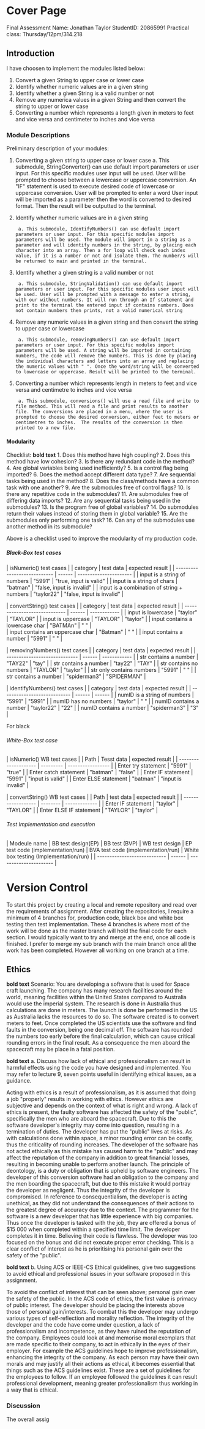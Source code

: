 # Cover Page 

Final Assessment 
Name: Jonathan Taylor 
StudentID: 20865991
Practical class: Thursday/12pm/314.218

## Introduction

I have choosen to implement the modules listed below:
1. Convert a given String to upper case or lower case 
2. Identify whether numeric values are in a given string 
3. Identify whether a given String is a valid number or not 
4. Remove any numerica values in a given String and then convert the string to upper or lower case 
5. Converting a number which represents a length given in meters to feet and vice versa and centimeter to inches and vice versa

### Module Descriptions

Preliminary description of your modules: 

1.  Converting a given string to upper case or lower case
		a. This submodule, StringConverter() can use default import parameters or user input. For this specific modules user input will be used. User will be prompted to choose between a lowercase or uppercase conversion. An "IF" statement is used to execute desired code of lowercase or uppercase conversion. User will be prompted to enter a word  User input will be imported as a parameter then the word is converted to desired format. Then the result will be outputted to the terminal.

2. Identify whether numeric values are in a given string 

		a. This submodule, IdentifyNumbers() can use default import parameters or user input. For this specific modules import parameters will be used. The module will import in a string as a parameter and will identify numbers in the string, by placing each character into an array. Then a for loop will check each index value, if it is a number or not and isolate them. The number/s will be returned to main and printed in the terminal. 

3. Identify whether a given string is a valid number or not 

		a. This submodule, StringValidation() can use default import parameters or user input. For this specific modules user input will be used. User will be prompted with a message to enter a string, with our without numbers. It will run through an If statement and print to the terminal the entered input if contains numbers. Does not contain numbers then prints, not a valid numerical string 

4. Remove any numeric values in a given string and then convert the string to upper case or lowercase 

		a. This submodule, removingNumbers() can use default import parameters or user input. For this specific modules import parameters will be used. A string will be imported in containing numbers, the code will remove the numbers. This is done by placing the individual characters and letters into an array and replacing the numeric values with " ". Once the word/string will be converted to lowercase or uppercase. Result will be printed to the terminal. 

5. Converting a number which represents length in meters to feet and vice versa and centimetre to inches and vice versa

		a. This submodule, conversions() will use a read file and write to file method. This will read a file and print results to another file. The conversions are placed in a menu, where the user is prompted to choose the desired conversion, either feet to meters or centimetres to inches.  The results of the conversion is then printed to a new file. 

#### Modularity 

Checklist: **bold text** 
	1. Does this method have high coupling? 
	2. Does this method have low cohesion? 
	3. Is there any redundant code in the method? 
	4. Are global variables being used inefficiently? 
	5. Is a control flag being imported? 
	6. Does the method accept different data type? 
	7. Are sequential tasks being used in the method? 
	8. Does the class/methods have a common task with one another? 
	9. Are the submodules free of control flags? 
	10. Is there any repetitive code in the submodules? 
	11. Are submodules free of differing data imports?
	12. Are any sequential tasks being used in the submodules?
	13. Is the program free of global variables? 
	14. Do submodules return their values instead of storing them in global variable? 
	15. Are the submodules only performing one task? 
	16. Can any of the submodules use another method in its submodule?

Above is a checklist used to improve the modularity of my production code. 


##### Black-Box test cases 

| isNumeric() test cases | 
| category | test data | expected result |
| ---------------------------- | ------ | ---------------------- | 
| input is a string of numbers | "5991" | "true, input is valid" | 
| input is a string of chars   | "batman" | "false, input is invalid" |
| input is a combination of string + numbers | "taylor22" | "false, input is invalid" | 

| convertString() test cases | 
| category | test data | expected result |
| ----------------------------- | ------ | ------------ | 
| input is lowercase | "taylor" | "TAYLOR" | 
| input is uppercase | "TAYLOR" | "taylor" |
| input contains a lowercase char | "BATMAn" | " " |  
| input contains an uppercase char | "Batman" | " " | 
| input contains a number | "5991" | " " | 

| removingNumbers() test cases | 
| category | test data | expected result |
| ----------------------------- | ------ | ------------ | 
| str contains a number | "TAY22" | "tay" | 
| str contains a number | "tay22" | "TAY" | 
| str contains no numbers | "TAYLOR" | "taylor" | 
| str only contains numbers | "5991" | " " | 
| str contains a number | "spiderman3" | "SPIDERMAN" | 

| identifyNumbers() test cases | 
| category | test data | expected result |
| ---------------------------- | ------ | ------ | 
| numID is a string of numbers | "5991" | "5991" | 
| numID has no numbers | "taylor" | " " | 
| numID contains a number | "taylor22" | "22" | 
| numID contains a number | "spiderman3" | "3" | 

For black 

###### White-Box test case 

| isNumeric() WB test cases | 
| Path | Tesst data | expected result |
| -------------------- | --------- | ----------------- | 
| Enter try statement | "5991" | "true" | 
| Enter catch statement | "batman" | "false" |
| Enter IF statement | "5991" | "input is valid" |
| Enter ELSE statement | "batman" | "input is invalid" |

| convertString() WB test cases | 
| Path | test data | expected result |
| ------------------ | -------- | ------------- | 
| Enter IF statement | "taylor" | "TAYLOR" | 
| Enter ELSE IF statement | "TAYLOR" | "taylor" |

###### Test Implementation and execution 


| Modeule name | BB test design(EP) |  BB test (BVP) | WB test design | EP test code (implementation/run) | BVA test code (implementation/run) | White box testing (Implementation/run) |
| ---------------------------- | ------ | ---------------------- | 


# Version Control 

To start this project by creating a local and remote repository and read over the requirements of assignment. After creating the repositories, I require a minimum of 4 branches for, production code, black box and white box testing then test implementation. These 4 branches is where most of the work will be done as the master branch will hold the final code for each section. I would typically want to try and merge at the end, once all code is finished. I prefer to merge my sub branch with the main branch once all the work has been completed. However all working on one branch at a time.

## Ethics

**bold text**
Scenario: 
You are developing a software that is used for Space craft launching. The company has many research facilities around the world, meaning facilities within the United States compared to Australia would use the imperial system. The research is done in Australia thus calculations are done in meters. The launch is done be performed in the US as Australia lacks the resources to do so. The software created is to convert meters to feet. Once completed the US scientists use the software and find faults in the conversion, being one decimal off. The software has rounded the numbers too early before the final calculation, which can cause critical rounding errors in the final result. As a consequence the men aboard the spacecraft may be place in a fatal position. 

**bold text**
a. Discuss how lack of ethical and professionalism can result in harmful effects using the code you have designed and implemented. You may refer to lecture 9, seven points useful in identifying ethical issues, as a guidance.

Acting with ethics is a result of professionalism, as it is assumed that doing a job "properly" results in working with ethics. However ethics are subjective and depends on the context of what is right and wrong. A lack of ethics is present, the faulty software has affected the safety of the "public", specifically the men who are aboard the spacecraft. Due to this the software developer's integrity may come into question, resulting in a termination of duties. The developer has put the  "public" lives at risks. As with calculations done within space, a minor rounding error can be costly, thus the criticality of rounding increases. The developer of the software has not acted ethically as this mistake has caused harm to the "public" and may affect the reputation of the company in addition to great financial losses, resulting in becoming  unable to perform another launch. The principle of deontology, is a duty or obligation that is upheld by software engineers. The developer of this conversion software had an obligation to the company and the men boarding the spacecraft, but due to this mistake it would portray the developer as negligent. Thus the integrity of the developer is compromised. In reference to consequentialism, the developer is acting unethical, as they did not understand the consequences of their actions to the greatest degree of accuracy due to the context. The programmer for the software is a new developer that has little experience with big companies. Thus once the developer is tasked with the job, they are offered a bonus of $15 000 when completed within a specified time limit. The developer completes it in time. Believing their code is flawless. The developer was too focused on the bonus and did not execute proper error checking. This is a clear conflict of interest as he is prioritising his personal gain over the safety of the "public".  

**bold text**
b. Using ACS or IEEE-CS Ethical guidelines, give two suggestions to avoid ethical and professional issues in your software proposed in this assignment. 

To avoid the conflict of interest that can be seen above; personal gain over the safety of the public. In the ACS code of ethics, the first value is primacy of public interest. The developer should be placing the interests above those of personal gain/interests. To combat this the developer may undergo various types of self-reflection and morality reflection. The integrity of the developer and the code have come under question, a lack of professionalism and incompetence, as they have ruined the reputation of the company. Employees could look at and memorise moral exemplars that are made specific to their company, to act in ethically in the eyes of their employer. For example the ACS guidelines hope to improve professionalism, enhancing the integrity of the company. As each person may have their own morals and may justify all their actions as ethical, it becomes essential that things such as the ACS guidelines exist. These are a set of guidelines for the employees to follow. If an employee followed the guidelines it can result professional development, meaning greater professionalism thus working in a way that is ethical. 

### Discussion

The overall assig